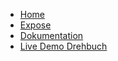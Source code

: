 * [Home](/)
* [Expose](./Expose/expose.md)
* [Dokumentation](./Dokumentation/Dokumentation.md)
* [Live Demo Drehbuch](./Live-Demo/live-demo.md)
